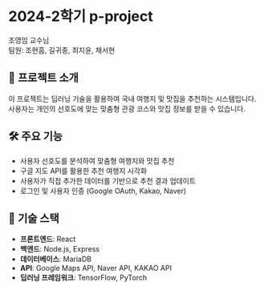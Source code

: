 # 2024-2학기 p-project

조영임 교수님  
팀원: 조현흠, 길귀종, 최지윤, 채서현  

## 📖 프로젝트 소개
이 프로젝트는 딥러닝 기술을 활용하여 국내 여행지 및 맛집을 추천하는 시스템입니다.  
사용자는 개인의 선호도에 맞는 맞춤형 관광 코스와 맛집 정보를 받을 수 있습니다.

## 🛠️ 주요 기능
- 사용자 선호도를 분석하여 맞춤형 여행지와 맛집 추천
- 구글 지도 API를 활용한 추천 여행지 시각화
- 사용자가 직접 추가한 데이터를 기반으로 추천 결과 업데이트
- 로그인 및 사용자 인증 (Google OAuth, Kakao, Naver)

## 🔧 기술 스택
- **프론트엔드**: React
- **백엔드**: Node.js, Express
- **데이터베이스**: MariaDB
- **API**: Google Maps API, Naver API, KAKAO API
- **딥러닝 프레임워크**: TensorFlow, PyTorch
